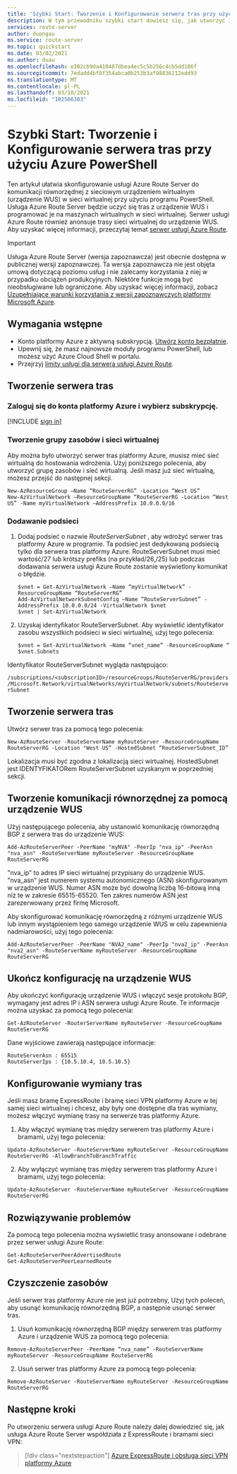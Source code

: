 ```yaml
---
title: 'Szybki Start: Tworzenie i Konfigurowanie serwera tras przy użyciu Azure PowerShell'
description: W tym przewodniku szybki start dowiesz się, jak utworzyć i skonfigurować serwer tras przy użyciu Azure PowerShell.
services: route-server
author: duongau
ms.service: route-server
ms.topic: quickstart
ms.date: 03/02/2021
ms.author: duau
ms.openlocfilehash: e302cb9da410487dbea4ec5c5b256c4cb5dd186f
ms.sourcegitcommit: 7edadd4bf8f354abca0b253b3af98836212edd93
ms.translationtype: MT
ms.contentlocale: pl-PL
ms.lasthandoff: 03/10/2021
ms.locfileid: "102566383"
---
```

# <a name="quickstart-create-and-configure-route-server-using-azure-powershell"></a>Szybki Start: Tworzenie i Konfigurowanie serwera tras przy użyciu Azure PowerShell

Ten artykuł ułatwia skonfigurowanie usługi Azure Route Server do komunikacji równorzędnej z sieciowym urządzeniem wirtualnym (urządzenie WUS) w sieci wirtualnej przy użyciu programu PowerShell. Usługa Azure Route Server będzie uczyć się tras z urządzenie WUS i programować je na maszynach wirtualnych w sieci wirtualnej. Serwer usługi Azure Route również anonsuje trasy sieci wirtualnej do urządzenie WUS. Aby uzyskać więcej informacji, przeczytaj temat [serwer usługi Azure Route](overview.md).

> [!IMPORTANT]
> Usługa Azure Route Server (wersja zapoznawcza) jest obecnie dostępna w publicznej wersji zapoznawczej.
> Ta wersja zapoznawcza nie jest objęta umową dotyczącą poziomu usług i nie zalecamy korzystania z niej w przypadku obciążeń produkcyjnych. Niektóre funkcje mogą być nieobsługiwane lub ograniczone.
> Aby uzyskać więcej informacji, zobacz [Uzupełniające warunki korzystania z wersji zapoznawczych platformy Microsoft Azure](https://azure.microsoft.com/support/legal/preview-supplemental-terms/).

## <a name="prerequisites"></a>Wymagania wstępne

* Konto platformy Azure z aktywną subskrypcją. [Utwórz konto bezpłatnie](https://azure.microsoft.com/free/?WT.mc_id=A261C142F).
* Upewnij się, że masz najnowsze moduły programu PowerShell, lub możesz użyć Azure Cloud Shell w portalu.
* Przejrzyj [limity usługi dla serwera usługi Azure Route](route-server-faq.md#limitations).

## <a name="create-a-route-server"></a>Tworzenie serwera tras

### <a name="sign-in-to-your-azure-account-and-select-your-subscription"></a>Zaloguj się do konta platformy Azure i wybierz subskrypcję.

[!INCLUDE [sign in](../../includes/expressroute-cloud-shell-connect.md)]

### <a name="create-a-resource-group-and-virtual-network"></a>Tworzenie grupy zasobów i sieci wirtualnej

Aby można było utworzyć serwer tras platformy Azure, musisz mieć sieć wirtualną do hostowania wdrożenia. Użyj poniższego polecenia, aby utworzyć grupę zasobów i sieć wirtualną. Jeśli masz już sieć wirtualną, możesz przejść do następnej sekcji.

```azurepowershell-interactive
New-AzResourceGroup –Name “RouteServerRG” -Location “West US”
New-AzVirtualNetwork –ResourceGroupName “RouteServerRG -Location “West US” -Name myVirtualNetwork –AddressPrefix 10.0.0.0/16
```

### <a name="add-a-subnet"></a>Dodawanie podsieci

1. Dodaj podsieć o nazwie *RouteServerSubnet* , aby wdrożyć serwer tras platformy Azure w programie. Ta podsieć jest dedykowaną podsiecią tylko dla serwera tras platformy Azure. RouteServerSubnet musi mieć wartość/27 lub krótszy prefiks (na przykład/26,/25) lub podczas dodawania serwera usługi Azure Route zostanie wyświetlony komunikat o błędzie.

    ```azurepowershell-interactive
    $vnet = Get-AzVirtualNetwork –Name “myVirtualNetwork” - ResourceGroupName “RouteServerRG”
    Add-AzVirtualNetworkSubnetConfig –Name “RouteServerSubnet” -AddressPrefix 10.0.0.0/24 -VirtualNetwork $vnet
    $vnet | Set-AzVirtualNetwork
    ```

1. Uzyskaj identyfikator RouteServerSubnet. Aby wyświetlić identyfikator zasobu wszystkich podsieci w sieci wirtualnej, użyj tego polecenia:

    ```azurepowershell-interactive
    $vnet = Get-AzVirtualNetwork –Name “vnet_name” -ResourceGroupName “
    $vnet.Subnets
    ```

Identyfikator RouteServerSubnet wygląda następująco:

`/subscriptions/<subscriptionID>/resourceGroups/RouteServerRG/providers/Microsoft.Network/virtualNetworks/myVirtualNetwork/subnets/RouteServerSubnet`

## <a name="create-the-route-server"></a>Tworzenie serwera tras

Utwórz serwer tras za pomocą tego polecenia:

```azurepowershell-interactive 
New-AzRouteServer -RouteServerName myRouteServer -ResourceGroupName RouteServerRG -Location "West US” -HostedSubnet “RouteServerSubnet_ID”
```

Lokalizacja musi być zgodna z lokalizacją sieci wirtualnej. HostedSubnet jest IDENTYFIKATORem RouteServerSubnet uzyskanym w poprzedniej sekcji.

## <a name="create-peering-with-an-nva"></a>Tworzenie komunikacji równorzędnej za pomocą urządzenie WUS

Użyj następującego polecenia, aby ustanowić komunikację równorzędną BGP z serwera tras do urządzenie WUS:

```azurepowershell-interactive 
Add-AzRouteServerPeer -PeerName "myNVA" -PeerIp "nva_ip" -PeerAsn "nva_asn" -RouteServerName myRouteServer -ResourceGroupName RouteServerRG
```

"nva_ip" to adres IP sieci wirtualnej przypisany do urządzenie WUS. "nva_asn" jest numerem systemu autonomicznego (ASN) skonfigurowanym w urządzenie WUS. Numer ASN może być dowolną liczbą 16-bitową inną niż te w zakresie 65515-65520. Ten zakres numerów ASN jest zarezerwowany przez firmę Microsoft.

Aby skonfigurować komunikację równorzędną z różnymi urządzenie WUS lub innym wystąpieniem tego samego urządzenie WUS w celu zapewnienia nadmiarowości, użyj tego polecenia:

```azurepowershell-interactive 
Add-AzRouteServerPeer -PeerName "NVA2_name" -PeerIp "nva2_ip" -PeerAsn "nva2_asn" -RouteServerName myRouteServer -ResourceGroupName RouteServerRG 
```

## <a name="complete-the-configuration-on-the-nva"></a>Ukończ konfigurację na urządzenie WUS

Aby ukończyć konfigurację urządzenie WUS i włączyć sesje protokołu BGP, wymagany jest adres IP i ASN serwera usługi Azure Route. Te informacje można uzyskać za pomocą tego polecenia:

```azurepowershell-interactive 
Get-AzRouteServer -RouterServerName myRouteServer -ResourceGroupName RouteServerRG
```

Dane wyjściowe zawierają następujące informacje:

``` 
RouteServerAsn : 65515
RouteServerIps : {10.5.10.4, 10.5.10.5}
```

## <a name="configure-route-exchange"></a><a name = "route-exchange"></a>Konfigurowanie wymiany tras

Jeśli masz bramę ExpressRoute i bramę sieci VPN platformy Azure w tej samej sieci wirtualnej i chcesz, aby były one dostępne dla tras wymiany, możesz włączyć wymianę trasy na serwerze tras platformy Azure.

1. Aby włączyć wymianę tras między serwerem tras platformy Azure i bramami, użyj tego polecenia:

```azurepowershell-interactive 
Update-AzRouteServer -RouteServerName myRouteServer -ResourceGroupName RouteServerRG -AllowBranchToBranchTraffic 
```

2. Aby wyłączyć wymianę tras między serwerem tras platformy Azure i bramami, użyj tego polecenia:

```azurepowershell-interactive 
Update-AzRouteServer -RouteServerName myRouteServer -ResourceGroupName RouteServerRG
```

## <a name="troubleshooting"></a>Rozwiązywanie problemów

Za pomocą tego polecenia można wyświetlić trasy anonsowane i odebrane przez serwer usługi Azure Route:

```azurepowershell-interactive
Get-AzRouteServerPeerAdvertisedRoute
Get-AzRouteServerPeerLearnedRoute
```
## <a name="clean-up-resources"></a>Czyszczenie zasobów

Jeśli serwer tras platformy Azure nie jest już potrzebny, Użyj tych poleceń, aby usunąć komunikację równorzędną BGP, a następnie usunąć serwer tras. 

1. Usuń komunikację równorzędną BGP między serwerem tras platformy Azure i urządzenie WUS za pomocą tego polecenia:

```azurepowershell-interactive 
Remove-AzRouteServerPeer -PeerName “nva_name” -RouteServerName myRouteServer -ResourceGroupName RouteServerRG 
```

2. Usuń serwer tras platformy Azure za pomocą tego polecenia:

```azurepowershell-interactive 
Remove-AzRouteServer -RouteServerName myRouteServer -ResourceGroupName RouteServerRG
```

## <a name="next-steps"></a>Następne kroki

Po utworzeniu serwera usługi Azure Route należy dalej dowiedzieć się, jak usługa Azure Route Server współdziała z ExpressRoute i bramami sieci VPN: 

> [!div class="nextstepaction"]
> [Azure ExpressRoute i obsługa sieci VPN platformy Azure](expressroute-vpn-support.md)
